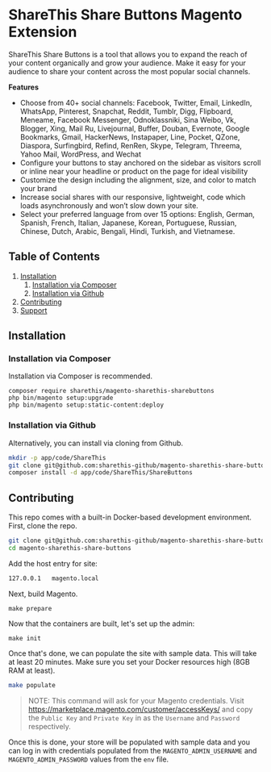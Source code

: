 # ShareThis Share Buttons Magento Extension

ShareThis Share Buttons is a tool that allows you to expand the reach of your content organically and grow your audience. Make it easy for your audience to share your content across the most popular social channels. 

**Features**

- Choose from 40+ social channels: Facebook, Twitter, Email, LinkedIn, WhatsApp, Pinterest, Snapchat, Reddit, Tumblr, Digg, Flipboard, Meneame, Facebook Messenger, Odnoklassniki, Sina Weibo, Vk, Blogger, Xing, Mail Ru, Livejournal, Buffer, Douban, Evernote, Google Bookmarks, Gmail, HackerNews, Instapaper, Line, Pocket, QZone, Diaspora, Surfingbird, Refind, RenRen, Skype, Telegram, Threema, Yahoo Mail, WordPress, and Wechat
- Configure your buttons to stay anchored on the sidebar as visitors scroll or inline near your headline or product on the page for ideal visibility
- Customize the design including the alignment, size, and color to match your brand
- Increase social shares with our responsive, lightweight, code which loads asynchronously and won’t slow down your site.
- Select your preferred language from over 15 options: English, German, Spanish, French, Italian, Japanese, Korean, Portuguese, Russian, Chinese, Dutch, Arabic, Bengali, Hindi, Turkish, and Vietnamese.

## Table of Contents

1. [Installation](#Installation)
   1. [Installation via Composer](#Installation-via-Composer)
   2. [Installation via Github](#Installation-via-Github)
2. [Contributing](#Contributing)
3. [Support](https://github.com/sharethis-github/magento-sharethis-share-buttons/issues/)

## Installation

### Installation via Composer

Installation via Composer is recommended.

```shell
composer require sharethis/magento-sharethis-sharebuttons
php bin/magento setup:upgrade
php bin/magento setup:static-content:deploy
```

### Installation via Github

Alternatively, you can install via cloning from Github.

```bash
mkdir -p app/code/ShareThis
git clone git@github.com:sharethis-github/magento-sharethis-share-buttons.git app/code/ShareThis/ShareButtons
composer install -d app/code/ShareThis/ShareButtons
```

## Contributing

This repo comes with a built-in Docker-based development environment. First, clone the repo.

```bash
git clone git@github.com:sharethis-github/magento-sharethis-share-buttons.git
cd magento-sharethis-share-buttons
```

Add the host entry for site:

```bash
127.0.0.1   magento.local
```

Next, build Magento.

```shell
make prepare
```

Now that the containers are built, let's set up the admin:

```shell
make init
```

Once that's done, we can populate the site with sample data. This will take at least 20 minutes. Make sure you set your Docker resources high (8GB RAM at least).

```bash
make populate
```

> NOTE: This command will ask for your Magento credentials. Visit https://marketplace.magento.com/customer/accessKeys/ and copy the `Public Key` and `Private Key` in as the `Username` and `Password` respectively.

Once this is done, your store will be populated with sample data and you can log in with credentials populated from the `MAGENTO_ADMIN_USERNAME` and `MAGENTO_ADMIN_PASSWORD` values from the `env` file.
